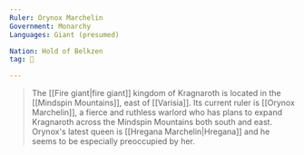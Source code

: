 ```yaml
---
Ruler: Orynox Marchelin
Government: Monarchy
Languages: Giant (presumed)

Nation: Hold of Belkzen
tag: 🌃

---
```


> The [[Fire giant|fire giant]] kingdom of Kragnaroth is located in the [[Mindspin Mountains]], east of [[Varisia]]. Its current ruler is [[Orynox Marchelin]], a fierce and ruthless warlord who has plans to expand Kragnaroth across the Mindspin Mountains both south and east. Orynox's latest queen is [[Hregana Marchelin|Hregana]] and he seems to be especially preoccupied by her.









